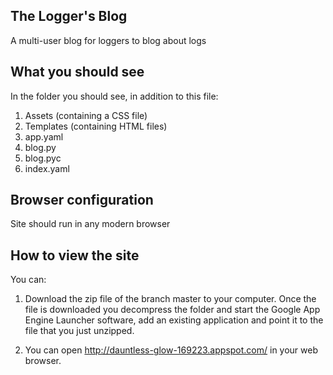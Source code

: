 ## The Logger's Blog

A multi-user blog for loggers to blog about logs

## What you should see

In the folder you should see, in addition to this file:

1. Assets (containing a CSS file)
2. Templates (containing HTML files)
3. app.yaml
4. blog.py
5. blog.pyc
6. index.yaml

## Browser configuration

Site should run in any modern browser

## How to view the site

You can:
1. Download the zip file of the branch master to your computer.  Once the file is downloaded you decompress the folder and start the Google App Engine Launcher software, add an existing application and point it to the file that you just unzipped.

2. You can open http://dauntless-glow-169223.appspot.com/ in your web browser.
